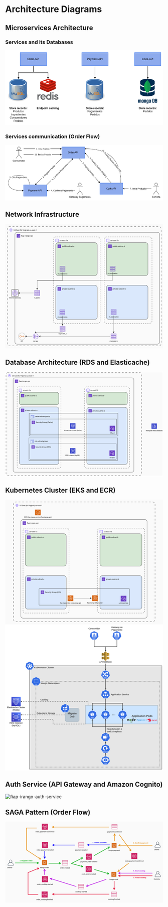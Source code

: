 # Architecture Diagrams

## Microservices Architecture

### Services and its Databases
<img src="./services_databases_diagram.png" alt="Services and its Databases" width="700" />

### Services communication (Order Flow)
<img src="./services_order_flow_diagram.png" alt="Services communication (Order Flow)" width="700" />

## Network Infrastructure
![fiap-irango-infra](https://github.com/FIAP-Tech-Challenge-53/fiap-irango-infra/blob/main/docs/fiap-irango-infra.png?raw=true)

## Database Architecture (RDS and Elasticache)
![fiap-irango-database](https://github.com/FIAP-Tech-Challenge-53/fiap-irango-database/blob/main/docs/fiap-irango-database.png?raw=true)

## Kubernetes Cluster (EKS and ECR)
![fiap-irango-k8s](https://github.com/FIAP-Tech-Challenge-53/fiap-irango-k8s/blob/main/docs/fiap-irango-k8s.png?raw=true)
![fiap-irango-k8s-cluster](https://github.com/FIAP-Tech-Challenge-53/fiap-irango-k8s/blob/main/docs/fiap-irango-k8s-cluster.png?raw=true)

## Auth Service (API Gateway and Amazon Cognito)
![fiap-irango-auth-service](https://github.com/FIAP-Tech-Challenge-53/fiap-irango-auth-service/blob/main/docs/fiap-irango-auth-service.png?raw=true)

## SAGA Pattern (Order Flow)
![fiap-irango-saga-pattern](https://github.com/FIAP-Tech-Challenge-53/fiap-tech-challenge/blob/main/docs/saga_pattern.png?raw=true)

